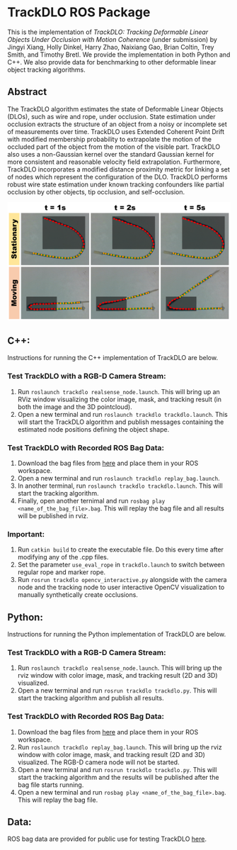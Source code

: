 # TrackDLO ROS Package

This is the implementation of *TrackDLO: Tracking Deformable Linear Objects Under Occlusion with Motion Coherence* (under submission) by Jingyi Xiang, Holly Dinkel, Harry Zhao, Naixiang Gao, Brian Coltin, Trey Smith, and Timothy Bretl. We provide the implementation in both Python and C++. We also provide data for benchmarking to other deformable linear object tracking algorithms.

## Abstract
The TrackDLO algorithm estimates the state of Deformable Linear Objects (DLOs), such as wire and rope, under occlusion. State estimation under occlusion extracts the structure of an object from a noisy or incomplete set of measurements over time. TrackDLO uses Extended Coherent Point Drift with modified membership probability to extrapolate the motion of the occluded part of the object from the motion of the visible part. TrackDLO also uses a non-Gaussian kernel over the standard Gaussian kernel for more consistent and reasonable velocity field extrapolation. Furthermore, TrackDLO incorporates a modified distance proximity metric for linking a set of nodes which represent the configuration of the DLO. TrackDLO performs robust wire state estimation under known tracking confounders like partial occlusion by other objects, tip occlusion, and self-occlusion.

<p align="center">
  <img src="images/trackdlo.png" width="600" title="TrackDLO">
</p>


## C++:

Instructions for running the C++ implementation of TrackDLO are below.

### Test TrackDLO with a RGB-D Camera Stream:
1. Run ```roslaunch trackdlo realsense_node.launch```. This will bring up an RViz window visualizing the color image, mask, and tracking result (in both the image and the 3D pointcloud).
2. Open a new terminal and run ```roslaunch trackdlo trackdlo.launch```. This will start the TrackDLO algorithm and publish messages containing the estimated node positions defining the object shape.

### Test TrackDLO with Recorded ROS Bag Data:
1. Download the bag files from [here](https://drive.google.com/drive/folders/1AwMXysdzRQLz7w8umj66rrKa-Bh0XlVJ?usp=share_link) and place them in your ROS workspace.
2. Open a new terminal and run ```roslaunch trackdlo replay_bag.launch```.
3. In another terminal, run ```roslaunch trackdlo trackdlo.launch```. This will start the tracking algorithm.
4. Finally, open another ternimal and run ```rosbag play <name_of_the_bag_file>.bag```. This will replay the bag file and all results will be published in rviz.

### Important:
1. Run ```catkin build``` to create the executable file. Do this every time after modifying any of the .cpp files.
2. Set the parameter ```use_eval_rope``` in ```trackdlo.launch``` to switch between regular rope and marker rope.
3. Run ```rosrun trackdlo opencv_interactive.py``` alongside with the camera node and the tracking node to user interactive OpenCV visualization to manually synthetically create occlusions.


## Python:

Instructions for running the Python implementation of TrackDLO are below.

### Test TrackDLO with a RGB-D Camera Stream:
1. Run ```roslaunch trackdlo realsense_node.launch```. This will bring up the rviz window with color image, mask, and tracking result (2D and 3D) visualized.
2. Open a new terminal and run ```rosrun trackdlo trackdlo.py```. This will start the tracking algorithm and publish all results.

### Test TrackDLO with Recorded ROS Bag Data:
1. Download the bag files from [here](https://drive.google.com/drive/folders/1AwMXysdzRQLz7w8umj66rrKa-Bh0XlVJ?usp=share_link) and place them in your ROS workspace.
2. Run ```roslaunch trackdlo replay_bag.launch```. This will bring up the rviz window with color image, mask, and tracking result (2D and 3D) visualized. The RGB-D camera node will not be started.
3. Open a new terminal and run ```rosrun trackdlo trackdlo.py```. This will start the tracking algorithm and the results will be published after the bag file starts running.
4. Open a new terminal and run ```rosbag play <name_of_the_bag_file>.bag```. This will replay the bag file.

## Data:

ROS bag data are provided for public use for testing TrackDLO [here](https://drive.google.com/drive/folders/1AwMXysdzRQLz7w8umj66rrKa-Bh0XlVJ?usp=sharing).
